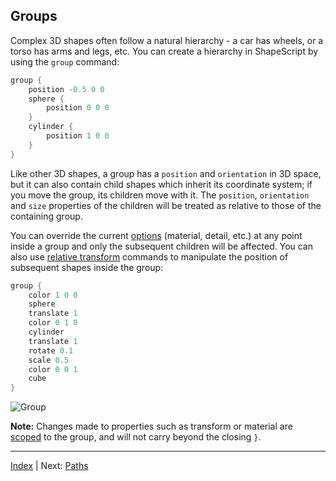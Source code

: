 Groups
---

Complex 3D shapes often follow a natural hierarchy - a car has wheels, or a torso has arms and legs, etc. You can create a hierarchy in ShapeScript by using the `group` command:

```swift
group {
    position -0.5 0 0
    sphere {
        position 0 0 0
    }
    cylinder {
        position 1 0 0
    }
}
```

Like other 3D shapes, a group has a `position` and `orientation` in 3D space, but it can also contain child shapes which inherit its coordinate system; if you move the group, its children move with it. The `position`, `orientation` and `size` properties of the children will be treated as relative to those of the containing group.

You can override the current [options](options.md) (material, detail, etc.) at any point inside a group and only the subsequent children will be affected. You can also use [relative transform](transforms.md#relative-transforms) commands to manipulate the position of subsequent shapes inside the group:

```swift
group {
    color 1 0 0
    sphere
    translate 1
    color 0 1 0
    cylinder
    translate 1
    rotate 0.1
    scale 0.5
    color 0 0 1
    cube
}
```

![Group](../images/group.png)

**Note:** Changes made to properties such as transform or material are [scoped](scope.md) to the group, and will not carry beyond the closing `}`.

---
[Index](index.md) | Next: [Paths](paths.md)
